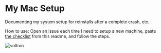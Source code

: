 My Mac Setup
========

Documenting my system setup for reinstalls after a complete crash, etc.

How to use: Open an issue each time I need to setup a new machine, paste [the checklist](checklist.md) from this readme, and follow the steps.

![voltron](https://media.giphy.com/media/5xtDarCqumOSOXZHBQY/giphy.gif)
